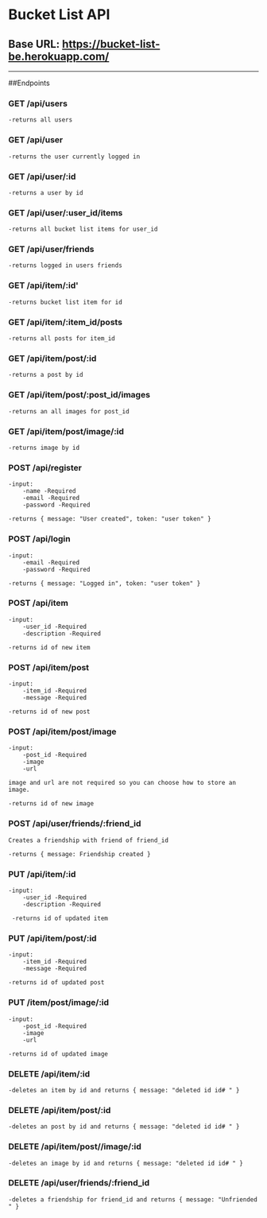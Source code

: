 # Bucket List API

## Base URL: https://bucket-list-be.herokuapp.com/

---

##Endpoints

### GET /api/users

    -returns all users

### GET /api/user

    -returns the user currently logged in

### GET /api/user/:id

    -returns a user by id

### GET /api/user/:user_id/items

    -returns all bucket list items for user_id

### GET /api/user/friends

    -returns logged in users friends

### GET /api/item/:id'

    -returns bucket list item for id

### GET /api/item/:item_id/posts

    -returns all posts for item_id


### GET /api/item/post/:id

    -returns a post by id

### GET /api/item/post/:post_id/images

    -returns an all images for post_id

### GET /api/item/post/image/:id

    -returns image by id 

### POST /api/register

    -input:
        -name -Required
        -email -Required
        -password -Required

    -returns { message: "User created", token: "user token" }

### POST /api/login

    -input:
        -email -Required
        -password -Required

    -returns { message: "Logged in", token: "user token" }

### POST /api/item

    -input:
        -user_id -Required
        -description -Required

    -returns id of new item

### POST /api/item/post

    -input:
        -item_id -Required
        -message -Required

    -returns id of new post

### POST /api/item/post/image

    -input:
        -post_id -Required
        -image 
        -url

    image and url are not required so you can choose how to store an image.

    -returns id of new image

### POST /api/user/friends/:friend_id

    Creates a friendship with friend of friend_id

    -returns { message: Friendship created }

### PUT /api/item/:id

    -input:
        -user_id -Required
        -description -Required

     -returns id of updated item

### PUT /api/item/post/:id

    -input:
        -item_id -Required
        -message -Required

    -returns id of updated post

### PUT /item/post/image/:id

    -input:
        -post_id -Required
        -image 
        -url

    -returns id of updated image

### DELETE /api/item/:id

    -deletes an item by id and returns { message: "deleted id id# " }

### DELETE /api/item/post/:id

    -deletes an post by id and returns { message: "deleted id id# " }


### DELETE /api/item/post//image/:id

    -deletes an image by id and returns { message: "deleted id id# " }

### DELETE /api/user/friends/:friend_id

    -deletes a friendship for friend_id and returns { message: "Unfriended " }